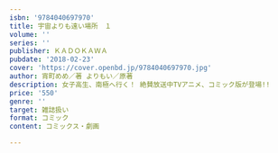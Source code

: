```yaml
---
isbn: '9784040697970'
title: 宇宙よりも遠い場所　１
volume: ''
series: ''
publisher: ＫＡＤＯＫＡＷＡ
pubdate: '2018-02-23'
cover: 'https://cover.openbd.jp/9784040697970.jpg'
author: 宵町めめ／著 よりもい／原著
description: 女子高生、南極へ行く！ 絶賛放送中TVアニメ、コミック版が登場!!
price: '550'
genre: ''
target: 雑誌扱い
format: コミック
content: コミックス・劇画

---
```

